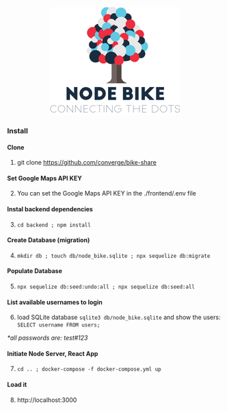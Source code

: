 <p align="center">
  <img src="https://github.com/converge/bike-share/blob/master/frontend/src/imgs/node_bike-logo.png">
</p>

### Install

#### Clone

1. git clone https://github.com/converge/bike-share

#### Set Google Maps API KEY

2. You can set the Google Maps API KEY in the ./frontend/.env file

#### Instal backend dependencies

3. ```cd backend ; npm install```

#### Create Database (migration)

4. ```mkdir db ; touch db/node_bike.sqlite ; npx sequelize db:migrate```

#### Populate Database
5. ```npx sequelize db:seed:undo:all ; npx sequelize db:seed:all```

#### List available usernames to login

6. load SQLite database ```sqlite3 db/node_bike.sqlite``` and show the users: ```SELECT username FROM users;```

_*all passwords are: test#123_

#### Initiate Node Server, React App 

7. ```cd .. ; docker-compose -f docker-compose.yml up```

#### Load it

8. http://localhost:3000
